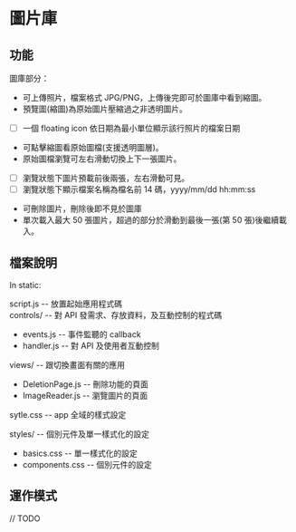 # 圖片庫

## 功能

圖庫部分：

- 可上傳照片，檔案格式 JPG/PNG，上傳後完即可於圖庫中看到縮圖。
- 預覽圖(縮圖)為原始圖片壓縮過之非透明圖片。
- [ ] 一個 floating icon 依日期為最小單位顯示該行照片的檔案日期
- 可點擊縮圖看原始圖檔(支援透明圖層)。
- 原始圖檔瀏覽可左右滑動切換上下一張圖片。
- [ ] 瀏覽狀態下圖片預載前後兩張，左右滑動可見。
- [ ] 瀏覽狀態下顯示檔案名稱為檔名前 14 碼，yyyy/mm/dd hh:mm:ss
- 可刪除圖片，刪除後即不見於圖庫
- 單次載入最大 50 張圖片，超過的部分於滑動到最後一張(第 50 張)後繼續載入。

## 檔案說明

In static:

script.js -- 放置起始應用程式碼  
controls/ -- 對 API 發需求、存放資料，及互動控制的程式碼

- events.js -- 事件監聽的 callback
- handler.js -- 對 API 及使用者互動控制

views/ -- 跟切換畫面有關的應用

- DeletionPage.js -- 刪除功能的頁面
- ImageReader.js -- 瀏覽圖片的頁面

sytle.css -- app 全域的樣式設定

styles/ -- 個別元件及單一樣式化的設定

- basics.css -- 單一樣式化的設定
- components.css -- 個別元件的設定

## 運作模式

// TODO
